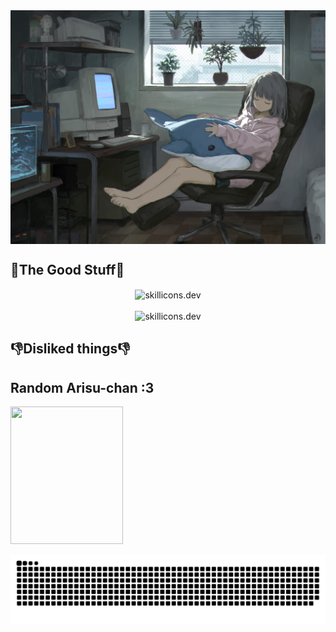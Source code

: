<img align="top" src="images/animebg1.jpg"/>

## 🐸The Good Stuff🐸
<div align="center">
  <img src="https://skillicons.dev/icons?i=html,css,js,nodejs,cs,python,lua" height="50px" alt="skillicons.dev" align="center"><br><br>
  <img src="https://skillicons.dev/icons?i=neovim,mysql,vscode,ts,git" height="50px" alt="skillicons.dev">
</div>

## 👎Disliked things👎

## Random Arisu-chan :3
<a href="https://www.youtube.com/watch?v=T9F1Wk8DQdg"><img src="https://media.tenor.com/T8pE5uK3nKAAAAAi/aris-dancing-arisu-blue-archive.gif" width="180" height="220" /></a>

<div align="center">
  <img alt="snake eating my contributions" src="https://raw.githubusercontent.com/Thesuspie/Thesuspie/output/github-contribution-grid-snake-dark.svg" />
</div>


